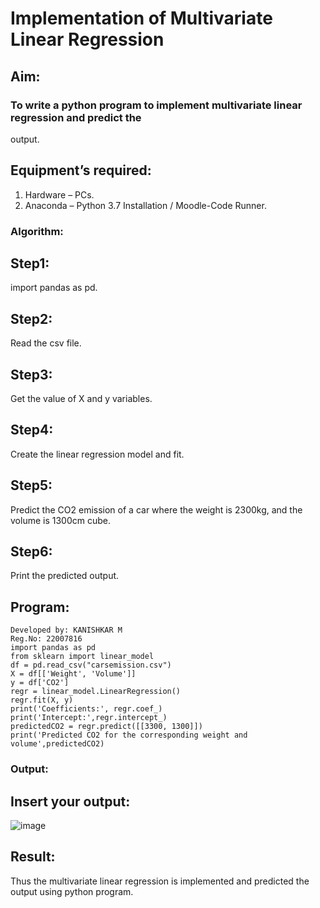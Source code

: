 # Implementation of Multivariate Linear Regression
## Aim:
### To write a python program to implement multivariate linear regression and predict the
output.
## Equipment’s required:
1. Hardware – PCs.
2. Anaconda – Python 3.7 Installation / Moodle-Code Runner.
### Algorithm:
## Step1:
import pandas as pd.
## Step2:
Read the csv file.
## Step3:
Get the value of X and y variables.
## Step4:
Create the linear regression model and fit.
## Step5:
Predict the CO2 emission of a car where the weight is 2300kg, and the volume is 1300cm
cube.
## Step6:
Print the predicted output.
## Program:
```
Developed by: KANISHKAR M
Reg.No: 22007816
import pandas as pd
from sklearn import linear_model
df = pd.read_csv("carsemission.csv")
X = df[['Weight', 'Volume']]
y = df['CO2']
regr = linear_model.LinearRegression()
regr.fit(X, y)
print('Coefficients:', regr.coef_)
print('Intercept:',regr.intercept_)
predictedCO2 = regr.predict([[3300, 1300]])
print('Predicted CO2 for the corresponding weight and volume',predictedCO2)
```
### Output:
## Insert your output:
![image](https://user-images.githubusercontent.com/119875375/214352963-5b6f7875-d7a6-4c19-a40a-2e1e438e4fee.png)


## Result:
Thus the multivariate linear regression is implemented and predicted the output using
python program.
